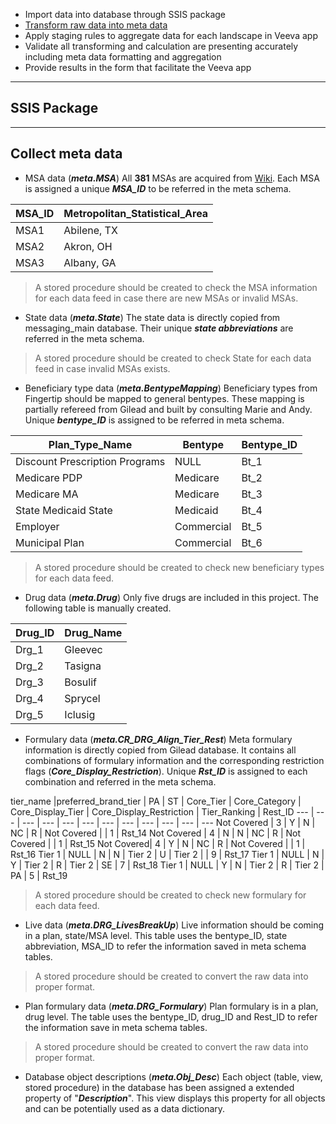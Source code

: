 



 * Import data into database through SSIS package
 * [Transform raw data into meta data](#collect-meta-data)
 * Apply staging rules  to aggregate data for each landscape in Veeva app
 * Validate all transforming and calculation are presenting accurately including meta data formatting and aggregation
 * Provide results in the form that facilitate the Veeva app

----------

SSIS Package
------------




----------


Collect meta data
-----------------

 - MSA data (***meta.MSA***)
All **381** MSAs  are acquired from [Wiki](http://en.wikipedia.org/wiki/List_of_Metropolitan_Statistical_Areas). Each MSA is assigned a unique ***MSA_ID*** to be referred in the meta schema.

MSA_ID  |   Metropolitan_Statistical_Area|
-------- | -------- 
MSA1	| Abilene, TX
MSA2	| Akron, OH
MSA3	| Albany, GA

> A stored procedure should be created to check the MSA information for
> each data feed in case there are new MSAs or invalid MSAs.

 - State data (***meta.State***)
The state data is directly copied from messaging_main database. Their unique ***state abbreviations*** are referred in the meta schema.

> A stored procedure should be created to check State for each data feed in case invalid MSAs exists.

 - Beneficiary type data (***meta.BentypeMapping***)
Beneficiary types from Fingertip should be mapped to general bentypes. These mapping is partially refereed from Gilead and built by consulting Marie and Andy. Unique ***bentype_ID*** is assigned to be referred in meta schema.

Plan_Type_Name							|	Bentype			|	Bentype_ID
---												|	---					|	---	
Discount Prescription Programs	|	NULL				|	Bt_1
Medicare PDP								| Medicare			|	Bt_2
Medicare MA								|	Medicare			|	Bt_3
State Medicaid	State 					|	Medicaid			|	Bt_4
Employer										|	Commercial		|	Bt_5
Municipal Plan								|	Commercial		|	Bt_6
> A stored procedure should be created to check new beneficiary types for each data feed.

 - Drug data (***meta.Drug***)
 Only five drugs are included in this project. The following table is manually created.

Drug_ID	| Drug_Name
-------		| -----
Drg_1		| Gleevec
Drg_2		|Tasigna
Drg_3		|Bosulif
Drg_4		|Sprycel
Drg_5		|Iclusig


 - Formulary data (***meta.CR_DRG_Align_Tier_Rest***)
Meta formulary information is directly copied from Gilead database. It contains all combinations of formulary information and the corresponding restriction flags (***Core_Display_Restriction***). Unique ***Rst_ID*** is assigned to each combination and referred in the meta schema.

tier_name		|preferred_brand_tier		|	PA	|	ST		|	Core_Tier	|	Core_Category	|	Core_Display_Tier	|		Core_Display_Restriction	|	Tier_Ranking	|	Rest_ID
---				|	---	|	---	|	---	|	---	|	---	|	---	|	---	|	---	|	---	|	---	|	---
Not Covered	|	3			|	Y	|	N	|	NC		|	R	|	Not Covered		|			|	1	|	Rst_14
Not Covered	|	4			|	N	|	N	|	NC		|	R	|	Not Covered		|			|	1	|	Rst_15
Not Covered|	4			|	Y	|	N	|	NC		|	R	|	Not Covered		|			|	1	|	Rst_16
Tier 1			|	NULL	|	N	|	N	|	Tier 2	|	U	|	Tier 2				|			|	9	|	Rst_17
Tier 1			|	NULL	|	N	|	Y	|	Tier 2	|	R	|	Tier 2				|	SE		|	7	|	Rst_18
Tier 1			|	NULL	|	Y	|	N	|	Tier 2	|	R	|	Tier 2				|	PA	|	5	|	Rst_19
 > A stored procedure should be created to check new formulary for each data feed.


- Live data (***meta.DRG_LivesBreakUp***)
Live information should be coming in a plan, state/MSA level. This table uses the bentype_ID, state abbreviation, MSA_ID to refer the information saved in meta schema tables.
 > A stored procedure should be created to convert the raw data into proper format.
 
- Plan formulary data (***meta.DRG_Formulary***)
Plan formulary is in a plan, drug level. The table uses the bentype_ID, drug_ID and Rest_ID to refer the information save in meta schema tables.
 > A stored procedure should be created to convert the raw data into proper format.

- Database object descriptions (***meta.Obj_Desc***)
Each object (table, view, stored procedure) in the database has been assigned a extended property of "***Description***". This view displays this property for all objects and can be potentially used as a data dictionary.

